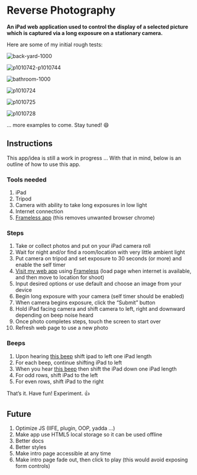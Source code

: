 # Reverse Photography

**An iPad web application used to control the display of a selected picture which is captured via a long exposure on a stationary camera.**

Here are some of my initial rough tests:

![back-yard-1000](https://cloud.githubusercontent.com/assets/218624/5576131/ae6d251a-8fa7-11e4-9105-cb3237daab25.gif)

![p1010742-p1010744](https://cloud.githubusercontent.com/assets/218624/5643202/5d2dfbac-960a-11e4-8ba9-6232341ee642.jpg)

![bathroom-1000](https://cloud.githubusercontent.com/assets/218624/5576132/ae6e732a-8fa7-11e4-9f5e-72df342986ce.gif)

![p1010724](https://cloud.githubusercontent.com/assets/218624/5576037/745a7628-8fa4-11e4-813c-9703da7b161e.jpg)

![p1010725](https://cloud.githubusercontent.com/assets/218624/5576040/745d8ae8-8fa4-11e4-8053-431becd33a38.jpg)

![p1010728](https://cloud.githubusercontent.com/assets/218624/5576041/745d9eb6-8fa4-11e4-8721-1f1c0f1bf717.jpg)

… more examples to come. Stay tuned! :smile:

## Instructions

This app/idea is still a work in progress … With that in mind, below is an outline of how to use this app.

### Tools needed

1. iPad
1. Tripod
1. Camera with ability to take long exposures in low light
1. Internet connection
1. [Frameless app](https://itunes.apple.com/us/app/frameless-full-screen-web/id933580264) (this removes unwanted browser chrome)

### Steps

1. Take or collect photos and put on your iPad camera roll
1. Wait for night and/or find a room/location with very little ambient light
1. Put camera on tripod and set exposure to 30 seconds (or more) and enable the self timer
1. [Visit my web app](http://mky.io/reverse-photography/demo/) using [Frameless](https://itunes.apple.com/us/app/frameless-full-screen-web/id933580264) (load page when internet is available, and then move to location for shoot)
1. Input desired options or use default and choose an image from your device
1. Begin long exposure with your camera (self timer should be enabled)
1. When camera begins exposure, click the “Submit” button
1. Hold iPad facing camera and shift camera to left, right and downward depending on beep noise heard
1. Once photo completes steps, touch the screen to start over
1. Refresh web page to use a new photo

### Beeps

1. Upon hearing [this beep](https://raw.githubusercontent.com/mhulse/reverse-photography/gh-pages/demo/beep1.mp3) shift ipad to left one iPad length
1. For each beep, continue shifting iPad to left
1. When you hear [this beep](https://raw.githubusercontent.com/mhulse/reverse-photography/gh-pages/demo/beep2.mp3) then shift the iPad down one iPad length
1. For odd rows, shift iPad to the left
1. For even rows, shift iPad to the right

That’s it. Have fun! Experiment. :+1:

## Future

1. Optimize JS (IIFE, plugin, OOP, yadda …)
1. Make app use HTML5 local storage so it can be used offline
1. Better docs
1. Better styles
1. Make intro page accessible at any time
1. Make intro page fade out, then click to play (this would avoid exposing form controls)

